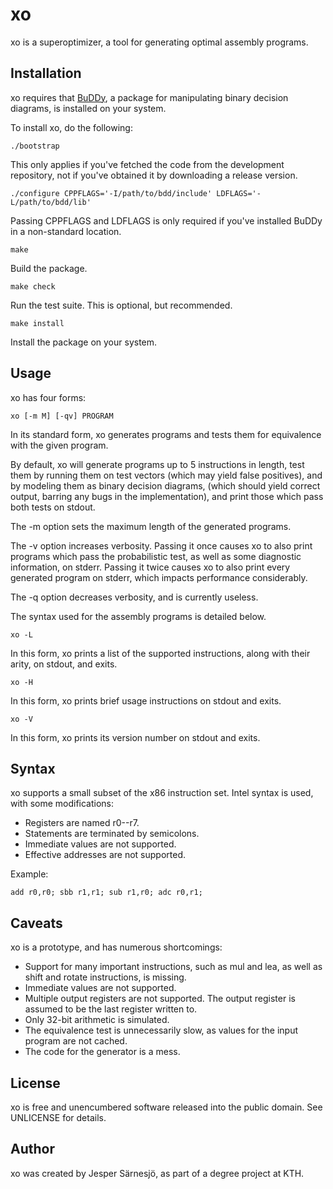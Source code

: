 # xo

xo is a superoptimizer, a tool for generating optimal assembly programs.

## Installation

xo requires that [BuDDy][1], a package for manipulating binary decision
diagrams, is installed on your system.

[1]: http://sourceforge.net/projects/buddy/

To install xo, do the following:

    ./bootstrap

This only applies if you've fetched the code from the development repository,
not if you've obtained it by downloading a release version.

    ./configure CPPFLAGS='-I/path/to/bdd/include' LDFLAGS='-L/path/to/bdd/lib'

Passing CPPFLAGS and LDFLAGS is only required if you've installed BuDDy in a
non-standard location.

    make

Build the package.

    make check

Run the test suite. This is optional, but recommended.

    make install

Install the package on your system.

## Usage

xo has four forms:

    xo [-m M] [-qv] PROGRAM

In its standard form, xo generates programs and tests them for equivalence with
the given program.

By default, xo will generate programs up to 5 instructions in length, test them
by running them on test vectors (which may yield false positives), and by
modeling them as binary decision diagrams, (which should yield correct output,
barring any bugs in the implementation), and print those which pass both tests
on stdout.

The -m option sets the maximum length of the generated programs.

The -v option increases verbosity. Passing it once causes xo to also print
programs which pass the probabilistic test, as well as some diagnostic
information, on stderr. Passing it twice causes xo to also print every generated
program on stderr, which impacts performance considerably.

The -q option decreases verbosity, and is currently useless.

The syntax used for the assembly programs is detailed below.

    xo -L

In this form, xo prints a list of the supported instructions, along with their
arity, on stdout, and exits.

    xo -H

In this form, xo prints brief usage instructions on stdout and exits.

    xo -V

In this form, xo prints its version number on stdout and exits.

## Syntax

xo supports a small subset of the x86 instruction set. Intel syntax is used,
with some modifications:

* Registers are named r0--r7.
* Statements are terminated by semicolons.
* Immediate values are not supported.
* Effective addresses are not supported.

Example:

    add r0,r0; sbb r1,r1; sub r1,r0; adc r0,r1;

## Caveats

xo is a prototype, and has numerous shortcomings:

* Support for many important instructions, such as mul and lea, as well as shift
  and rotate instructions, is missing.
* Immediate values are not supported.
* Multiple output registers are not supported. The output register is assumed to
  be the last register written to.
* Only 32-bit arithmetic is simulated.
* The equivalence test is unnecessarily slow, as values for the input program
  are not cached.
* The code for the generator is a mess.

## License

xo is free and unencumbered software released into the public domain. See
UNLICENSE for details.

## Author

xo was created by Jesper Särnesjö, as part of a degree project at KTH.
